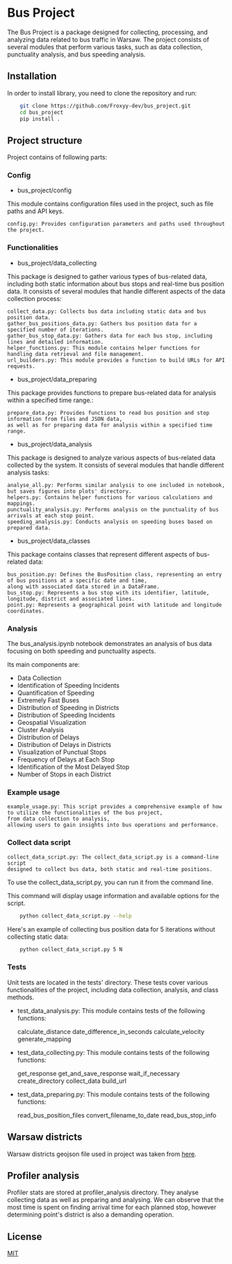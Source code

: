 # Bus Project

The Bus Project is a package designed for collecting, processing, and analyzing data related to bus traffic in Warsaw. The project consists of several modules that perform various tasks, such as data collection, punctuality analysis, and bus speeding analysis.


## Installation

In order to install library, you need to clone the repository and run:
```bash
    git clone https://github.com/Froxyy-dev/bus_project.git
    cd bus_project
    pip install .
```
## Project structure
Project contains of following parts:

### Config
- bus_project/config

This module contains configuration files used in the project, such as file paths and API keys.

    config.py: Provides configuration parameters and paths used throughout the project.

### Functionalities

- bus_project/data_collecting

This package is designed to gather various types of bus-related data, including both static information about bus stops and real-time bus position data. It consists of several modules that handle different aspects of the data collection process:


    collect_data.py: Collects bus data including static data and bus position data.
    gather_bus_positions_data.py: Gathers bus position data for a specified number of iterations.
    gather_bus_stop_data.py: Gathers data for each bus stop, including lines and detailed information.
    helper_functions.py: This module contains helper functions for handling data retrieval and file management.
    url_builders.py: This module provides a function to build URLs for API requests.

- bus_project/data_preparing

This package provides functions to prepare bus-related data for analysis within a specified time range.:

    prepare_data.py: Provides functions to read bus position and stop information from files and JSON data, 
    as well as for preparing data for analysis within a specified time range.

- bus_project/data_analysis

This package is designed to analyze various aspects of bus-related data collected by the system. It consists of several modules that handle different analysis tasks:

    analyse_all.py: Performs similar analysis to one included in notebook, but saves figures into plots' directory.
    helpers.py: Contains helper functions for various calculations and mappings. 
    punctuality_analysis.py: Performs analysis on the punctuality of bus arrivals at each stop point.
    speeding_analysis.py: Conducts analysis on speeding buses based on prepared data.

- bus_project/data_classes

This package contains classes that represent different aspects of bus-related data:

    bus_position.py: Defines the BusPosition class, representing an entry of bus positions at a specific date and time, 
    along with associated data stored in a DataFrame.
    bus_stop.py: Represents a bus stop with its identifier, latitude, longitude, district and associated lines.
    point.py: Represents a geographical point with latitude and longitude coordinates.

### Analysis
The bus_analysis.ipynb notebook demonstrates an analysis of bus data focusing on both speeding and punctuality aspects. 

Its main components are:

- Data Collection
- Identification of Speeding Incidents
- Quantification of Speeding
- Extremely Fast Buses
- Distribution of Speeding in Districts
- Distribution of Speeding Incidents
- Geospatial Visualization
- Cluster Analysis
- Distribution of Delays
- Distribution of Delays in Districts
- Visualization of Punctual Stops
- Frequency of Delays at Each Stop
- Identification of the Most Delayed Stop
- Number of Stops in each District

### Example usage

    example_usage.py: This script provides a comprehensive example of how to utilize the functionalities of the bus project,
    from data collection to analysis, 
    allowing users to gain insights into bus operations and performance.

### Collect data script

    collect_data_script.py: The collect_data_script.py is a command-line script 
    designed to collect bus data, both static and real-time positions.

To use the collect_data_script.py, you can run it from the command line.

This command will display usage information and available options for the script.

```bash
    python collect_data_script.py --help
```

Here's an example of collecting bus position data for 5 iterations without collecting static data:

```bash
    python collect_data_script.py 5 N
```

### Tests

Unit tests are located in the tests' directory. 
These tests cover various functionalities of the project, including data collection, analysis, and class methods.

- test_data_analysis.py:
This module contains tests of the following functions:

    calculate_distance
    date_difference_in_seconds
    calculate_velocity
    generate_mapping

- test_data_collecting.py:
This module contains tests of the following functions:

    get_response
    get_and_save_response
    wait_if_necessary
    create_directory
    collect_data
    build_url

- test_data_preparing.py:
This module contains tests of the following functions:

    read_bus_position_files
    convert_filename_to_date
    read_bus_stop_info

## Warsaw districts
Warsaw districts geojson file used in project was taken from [here](
https://github.com/andilabs/warszawa-dzielnice-geojson/blob/master/warszawa-dzielnice.geojson).

## Profiler analysis
Profiler stats are stored at profiler_analysis directory. They analyse collecting data as well as preparing and analysing. We can observe that the most time is spent on finding arrival time for each planned stop, however determining point's district is also a demanding operation.

## License

[MIT](LICENSE)